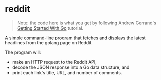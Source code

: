 # reddit

> Note: the code here is what you get by following Andrew Gerrand's [Getting Started With Go](https://talks.golang.org/2012/tutorial.slide#1) tutorial.

A simple command-line program that fetches and displays the latest headlines from the golang page on Reddit.

The program will: 
* make an HTTP request to the Reddit API, 
* decode the JSON response into a Go data structure, and 
* print each link's title, URL, and number of comments.
